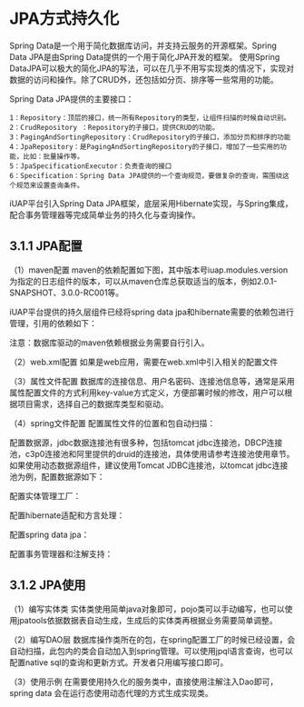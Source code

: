 # JPA方式持久化

Spring Data是一个用于简化数据库访问，并支持云服务的开源框架。Spring Data JPA是由Spring Data提供的一个用于简化JPA开发的框架。
使用Spring DataJPA可以极大的简化JPA的写法，可以在几乎不用写实现类的情况下，实现对数据的访问和操作。除了CRUD外，还包括如分页、排序等一些常用的功能。

Spring Data JPA提供的主要接口：

	1：Repository：顶层的接口，统一所有Repository的类型，让组件扫描的时候自动识别。
	2：CrudRepository ：Repository的子接口，提供CRUD的功能。
	3：PagingAndSortingRepository：CrudRepository的子接口，添加分页和排序的功能
	4：JpaRepository：是PagingAndSortingRepository的子接口，增加了一些实用的功能，比如：批量操作等。
	5：JpaSpecificationExecutor：负责查询的接口
	6：Specification：Spring Data JPA提供的一个查询规范，要做复杂的查询，需围绕这个规范来设置查询条件。
    
iUAP平台引入Spring Data JPA框架，底层采用Hibernate实现，与Spring集成，配合事务管理器等完成简单业务的持久化与查询操作。

## 3.1.1 JPA配置
（1）maven配置
maven的依赖配置如下图，其中版本号iuap.modules.version为指定的日志组件的版本，可以从maven仓库总获取适当的版本，例如2.0.1-SNAPSHOT、3.0.0-RC001等。
 
iUAP平台提供的持久层组件已经将spring data jpa和hibernate需要的依赖包进行管理，引用的依赖如下：
 
注意：数据库驱动的maven依赖根据业务需要自行引入。

（2）web.xml配置
如果是web应用，需要在web.xml中引入相关的配置文件
 
（3）属性文件配置
    数据库的连接信息、用户名密码、连接池信息等，通常是采用属性配置文件的方式利用key-value方式定义，方便部署时候的修改，用户可以根据项目需求，选择自己的数据库类型和驱动。
 
（4）spring文件配置
配置属性文件的位置和包自动扫描：
 
配置数据源，jdbc数据连接池有很多种，包括tomcat jdbc连接池，DBCP连接池，c3p0连接池和阿里提供的druid的连接池，具体使用请参考连接池使用章节。如果使用动态数据源组件，建议使用Tomcat JDBC连接池，以tomcat jdbc连接池为例，配置数据源如下：
 
配置实体管理工厂：
 
配置hibernate适配和方言处理：
 
配置spring data jpa：
 
配置事务管理器和注解支持：
 
 
##  3.1.2 JPA使用
（1）编写实体类
    实体类使用简单java对象即可，pojo类可以手动编写，也可以使用jpatools依据数据表自动生成，生成后的实体类再根据业务需要简单调整。
 
 

（2）编写DAO层
数据库操作类所在的包，在spring配置工厂的时候已经设置，会自动扫描，此包内的类会自动加入到spring管理。可以使用jpql语言查询，也可以配置native sql的查询和更新方式。开发者只用编写接口即可。
 
（3）使用示例
在需要使用持久化的服务类中，直接使用注解注入Dao即可，spring data 会在运行态使用动态代理的方式生成实现类。
 

